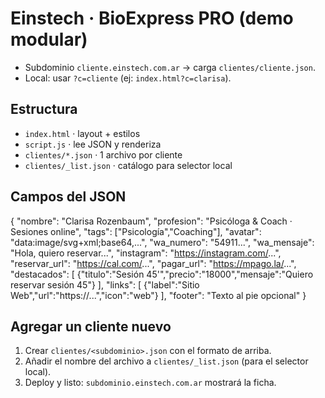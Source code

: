 # Einstech · BioExpress PRO (demo modular)
- Subdominio `cliente.einstech.com.ar` → carga `clientes/cliente.json`.
- Local: usar `?c=cliente` (ej: `index.html?c=clarisa`).

## Estructura
- `index.html` · layout + estilos
- `script.js` · lee JSON y renderiza
- `clientes/*.json` · 1 archivo por cliente
- `clientes/_list.json` · catálogo para selector local

## Campos del JSON
{
  "nombre": "Clarisa Rozenbaum",
  "profesion": "Psicóloga & Coach · Sesiones online",
  "tags": ["Psicología","Coaching"],
  "avatar": "data:image/svg+xml;base64,...",
  "wa_numero": "54911...",
  "wa_mensaje": "Hola, quiero reservar...",
  "instagram": "https://instagram.com/...",
  "reservar_url": "https://cal.com/...",
  "pagar_url": "https://mpago.la/...",
  "destacados": [
    {"titulo":"Sesión 45'","precio":"18000","mensaje":"Quiero reservar sesión 45"}
  ],
  "links": [
    {"label":"Sitio Web","url":"https://...","icon":"web"}
  ],
  "footer": "Texto al pie opcional"
}

## Agregar un cliente nuevo
1. Crear `clientes/<subdominio>.json` con el formato de arriba.
2. Añadir el nombre del archivo a `clientes/_list.json` (para el selector local).
3. Deploy y listo: `subdominio.einstech.com.ar` mostrará la ficha.
